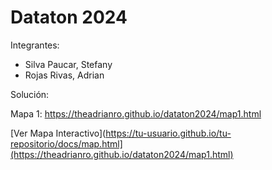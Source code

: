 # Dataton 2024

Integrantes:
* Silva Paucar, Stefany
* Rojas Rivas, Adrian



Solución: 


Mapa 1: https://theadrianro.github.io/dataton2024/map1.html


[Ver Mapa Interactivo](https://tu-usuario.github.io/tu-repositorio/docs/map.html](https://theadrianro.github.io/dataton2024/map1.html)
